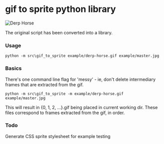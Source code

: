 # gif to sprite python library

![Derp Horse](https://raw.githubusercontent.com/skorlir/gif-to-sprite/6f9690591316dfd1142f4bbc4c4deda5f013d856/example/derp-horse.gif)

The original script has been converted into a library.

### Usage

`python -m src\gif_to_sprite example/derp-horse.gif example/master.jpg`

### Basics

There's one command line flag for 'messy' - ie, don't delete intermediary
frames that are extracted from the gif.

`python -m src\gif_to_sprite -m example/derp-horse.gif example/master.jpg`

This will result in {0, 1, 2, ...}.gif being placed in current working dir.
These files correspond to frames extracted from the gif, in order.

### Todo

Generate CSS sprite stylesheet for example testing
